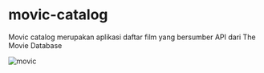 # movic-catalog
Movic catalog merupakan aplikasi daftar film yang bersumber API dari The Movie Database

![movic](https://github.com/VickyPratama87/movic-catalog/assets/92003802/a8c36163-0e81-436b-8c05-74cbc2ddc8cd)
